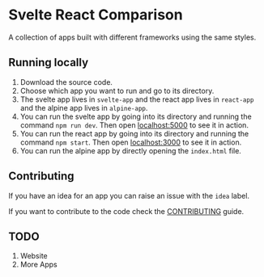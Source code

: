 # Svelte React Comparison

A collection of apps built with different frameworks using the same styles.

## Running locally

1. Download the source code.
2. Choose which app you want to run and go to its directory.
3. The svelte app lives in `svelte-app` and the react app lives in `react-app` and the alpine app lives in `alpine-app`.
4. You can run the svelte app by going into its directory and running the command `npm run dev`. Then open [localhost:5000](http://localhost:5000) to see it in action.
5. You can run the react app by going into its directory and running the command `npm start`. Then open [localhost:3000](http://localhost:3000) to see it in action.
6. You can run the alpine app by directly opening the `index.html` file.

## Contributing

If you have an idea for an app you can raise an issue with the `idea` label.

If you want to contribute to the code check the [CONTRIBUTING](CONTRIBUTING.md) guide.

## TODO

1. Website
2. More Apps
